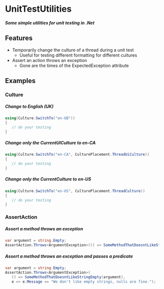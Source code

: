 # UnitTestUtilities

##### Some simple utilities for unit testing in .Net

## Features

* Temporarily change the culture of a thread during a unit test
  * Useful for testing different formatting for different cultures
* Assert an action throws an exception
  * Gone are the times of the ExpectedException attribute

## Examples

### Culture

##### Change to English (UK)

 ```c#
 using(Culture.SwitchTo("en-GB"))
 {
	// do your testing
 }
 ```

##### Change only the CurrentUICulture to en-CA

 ```c#
 using(Culture.SwitchTo("en-CA", CulturePlacement.ThreadUiCulture))
 {
	// do your testing
 }
 ```

##### Change only the CurrentCulture to en-US

 ```c#
 using(Culture.SwitchTo("en-US", CulturePlacement.ThreadCulture))
 {
	// do your testing
 }
 ```
 
### AssertAction

##### Assert a method throws an exception

 ```c#
 var argument = string.Empty;
 AssertAction.Throws<ArgumentException>(() => SomeMethodThatDoesntLikeStringEmpty(argument));
 ```
 
##### Assert a method throws an exception and passes a predicate

 ```c#
 var argument = string.Empty;
 AssertAction.Throws<ArgumentException>(
	() => SomeMethodThatDoesntLikeStringEmpty(argument), 
	e => e.Message == "We don't like empty strings, nulls are fine.");
 ```